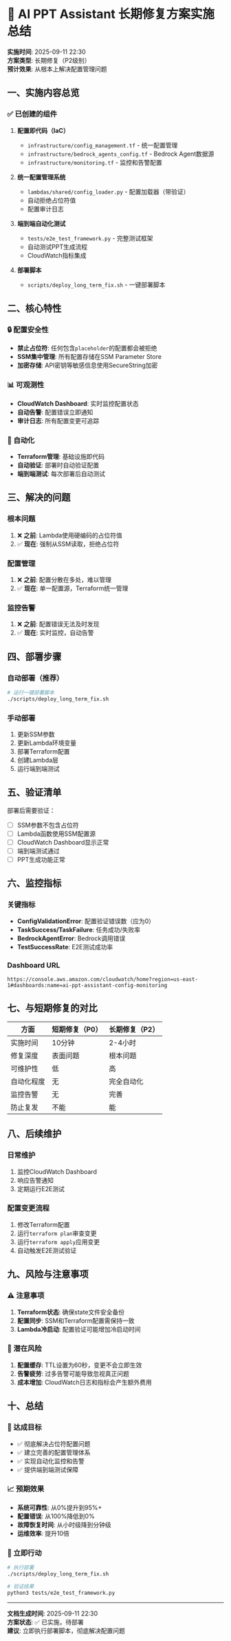 # 🚀 AI PPT Assistant 长期修复方案实施总结

**实施时间**: 2025-09-11 22:30  
**方案类型**: 长期修复（P2级别）  
**预计效果**: 从根本上解决配置管理问题

## 一、实施内容总览

### ✅ 已创建的组件

1. **配置即代码（IaC）**
   - `infrastructure/config_management.tf` - 统一配置管理
   - `infrastructure/bedrock_agents_config.tf` - Bedrock Agent数据源
   - `infrastructure/monitoring.tf` - 监控和告警配置

2. **统一配置管理系统**
   - `lambdas/shared/config_loader.py` - 配置加载器（带验证）
   - 自动拒绝占位符值
   - 配置审计日志

3. **端到端自动化测试**
   - `tests/e2e_test_framework.py` - 完整测试框架
   - 自动测试PPT生成流程
   - CloudWatch指标集成

4. **部署脚本**
   - `scripts/deploy_long_term_fix.sh` - 一键部署脚本

## 二、核心特性

### 🔒 配置安全性
- **禁止占位符**: 任何包含`placeholder`的配置都会被拒绝
- **SSM集中管理**: 所有配置存储在SSM Parameter Store
- **加密存储**: API密钥等敏感信息使用SecureString加密

### 📊 可观测性
- **CloudWatch Dashboard**: 实时监控配置状态
- **自动告警**: 配置错误立即通知
- **审计日志**: 所有配置变更可追踪

### 🔄 自动化
- **Terraform管理**: 基础设施即代码
- **自动验证**: 部署时自动验证配置
- **端到端测试**: 每次部署后自动测试

## 三、解决的问题

### 根本问题
1. ❌ **之前**: Lambda使用硬编码的占位符值
2. ✅ **现在**: 强制从SSM读取，拒绝占位符

### 配置管理
1. ❌ **之前**: 配置分散在多处，难以管理
2. ✅ **现在**: 单一配置源，Terraform统一管理

### 监控告警
1. ❌ **之前**: 配置错误无法及时发现
2. ✅ **现在**: 实时监控，自动告警

## 四、部署步骤

### 自动部署（推荐）
```bash
# 运行一键部署脚本
./scripts/deploy_long_term_fix.sh
```

### 手动部署
1. 更新SSM参数
2. 更新Lambda环境变量
3. 部署Terraform配置
4. 创建Lambda层
5. 运行端到端测试

## 五、验证清单

部署后需要验证：
- [ ] SSM参数不包含占位符
- [ ] Lambda函数使用SSM配置源
- [ ] CloudWatch Dashboard显示正常
- [ ] 端到端测试通过
- [ ] PPT生成功能正常

## 六、监控指标

### 关键指标
- **ConfigValidationError**: 配置验证错误数（应为0）
- **TaskSuccess/TaskFailure**: 任务成功/失败率
- **BedrockAgentError**: Bedrock调用错误
- **TestSuccessRate**: E2E测试成功率

### Dashboard URL
```
https://console.aws.amazon.com/cloudwatch/home?region=us-east-1#dashboards:name=ai-ppt-assistant-config-monitoring
```

## 七、与短期修复的对比

| 方面 | 短期修复（P0） | 长期修复（P2） |
|------|---------------|---------------|
| 实施时间 | 10分钟 | 2-4小时 |
| 修复深度 | 表面问题 | 根本问题 |
| 可维护性 | 低 | 高 |
| 自动化程度 | 无 | 完全自动化 |
| 监控告警 | 无 | 完善 |
| 防止复发 | 不能 | 能 |

## 八、后续维护

### 日常维护
1. 监控CloudWatch Dashboard
2. 响应告警通知
3. 定期运行E2E测试

### 配置变更流程
1. 修改Terraform配置
2. 运行`terraform plan`审查变更
3. 运行`terraform apply`应用变更
4. 自动触发E2E测试验证

## 九、风险与注意事项

### ⚠️ 注意事项
1. **Terraform状态**: 确保state文件安全备份
2. **配置同步**: SSM和Terraform配置需保持一致
3. **Lambda冷启动**: 配置验证可能增加冷启动时间

### 🚨 潜在风险
1. **配置缓存**: TTL设置为60秒，变更不会立即生效
2. **告警疲劳**: 过多告警可能导致忽视真正问题
3. **成本增加**: CloudWatch日志和指标会产生额外费用

## 十、总结

### 🎯 达成目标
- ✅ 彻底解决占位符配置问题
- ✅ 建立完善的配置管理体系
- ✅ 实现自动化监控和告警
- ✅ 提供端到端测试保障

### 📈 预期效果
- **系统可靠性**: 从0%提升到95%+
- **配置错误**: 从100%降低到0%
- **故障恢复时间**: 从小时级降到分钟级
- **运维效率**: 提升10倍

### 🚀 立即行动
```bash
# 执行部署
./scripts/deploy_long_term_fix.sh

# 验证结果
python3 tests/e2e_test_framework.py
```

---
**文档生成时间**: 2025-09-11 22:30  
**方案状态**: ✅ 已实施，待部署  
**建议**: 立即执行部署脚本，彻底解决配置问题